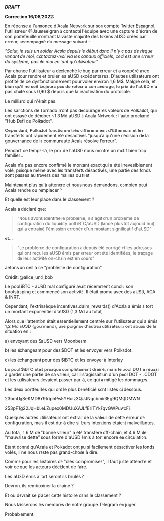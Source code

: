 ***DRAFT***

**Correction 16/08/2022:**

En réponse à l'annonce d'Acala Network sur son compte Twitter Espagnol, l'utilisateur @Jaumeelgran a contacté l'équipe avec une capture d'écran de son portefeuille montrant la vaste majorité des tokens aUSD créés par erreur, accompagné du message suivant :

*"Salut, je suis un holder Acala depuis le début donc il n'y a pas de risque venant de moi, contactez-moi via les canaux officiels, ceci est une erreur du système, pas de moi en tant qu'utilisateur"*

Par chance l'utilisateur a déclenché le bug par erreur et a coopéré avec Acala pour rendre et bruler les aUSD excédentaires. D'autres utilisateurs ont profité de ce dysfonctionnement pour voler environ 1,6 M$. Malgré cela, et bien qu'il ne soit toujours pas de retour à son ancrage, le prix de l'aUSD n'a pas chuté sous 0,90 $ depuis que la réactivation du protocole.

Le milliard qui n'était pas.

Les sanctions de Tornado n'ont pas découragé les voleurs de Polkadot, qui ont essayé de dérober ~1.3 Md aUSD à Acala Network : l'auto proclamé "Hub Defi de Polkadot".

Cependant, Polkadot fonctionne très différemment d'Ethereum et les transferts ont rapidement été désactivés "jusqu'à qu'une décision de la gouvernance de la communauté Acala résolve l'erreur".

Pendant ce temps-là, le prix de l'aUSD nous montre un motif bien trop familier...

Acala n'a pas encore confirmé le montant exact qui a été irrevesiblement volé, puisque même avec les transferts désactivés, une partie des fonds sont passés au travers des mailles du filet

Maintenant plus qu'à attendre et nous nous demandons, combien peut Acala rendre ou remplacer ?

Et quelle est leur place dans le classement ?

Acala a déclaré que:

> "Nous avons identifié le problème, il s'agit d'un problème de configuration du liquidity poll iBTC/aUSD (lancé plus tôt aujourd'hui) qui a entrainé l'émission erronée d'un montant significatif d'aUSD"

et…

> "Le problème de configuration a depuis été corrigé et les adresses qui ont reçu les aUSD émis par erreur ont été identifiées, le traçage de leur activité on-chain est en cours"

Jetons un oeil à ce "problème de configuration".

Crédit: @alice_und_bob

Le pool iBTC - aUSD mal configuré avait récemment conclu son bootstraping et commencé son activité. Il était promu avec des aUSD, ACA & INRT.

Cependant, l'extrinsèque incentives.claim_rewards() d'Acala a émis à tort un montant exponentiel d'aUSD (1,3 Md au total).  

Alors que l'attention était essentiellement centrée sur l'utilisateur qui a émis 1,2 Md aUSD (gourmand), une poignée d'autres utilisateurs ont abusé de la situation en : 

a) envoyant des $aUSD vers Moonbeam

b) les échangeant pour des $DOT et les envoyer vers Polkadot.

c) les échangeant pour des $iBTC et les envoyer à Interlay.

Le pool $iBTC était presque complètement drainé, mais le pool DOT a réussi à garder une partie de sa valeur, car il s'agissait un d'un pool DOT - LCDOT et les utilisateurs devaient passer par là, ce qui a mitigé les dommages.

Les deux portfeuilles qui ont le plus bénéficié sont listés ci dessous.

23bmUgSeKMD8Y9triphPw5YHuiz3QUJNqcbmb3Eg9QMQDMWN

253pFTg22JqHbLeLZupexGMDUuXAJLfEriTYkFqvGWPuwcFi

Quelques autres utilisateurs ont extrait de la valeur de cette erreur de configuration, mais il est dur à dire si leurs intentions étaient malveillantes.

Au total, 1,6 M de "bonne valeur" a été transferé off-chain, et 4,6 M de "mauvaise dette" sous forme d'aUSD émis à tort encore en circulation.

Etant donné qu'Acala et Polkadot ont pu si facilement désactiver les fonds volés, il ne nous reste pas grand-chose à dire.

Comme pour les histoires de "clés compromises", il faut juste attendre et voir ce que les acteurs décident de faire.

Les aUSD émis à tort seront ils brulés ?

Devront ils rembobiner la chaine ?

Et où devrait se placer cette histoire dans le classement ?

Nous laisserons les membres de notre groupe Telegram en juger.

Probablement.